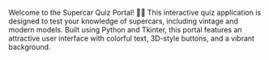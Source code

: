 Welcome to the Supercar Quiz Portal! 🚗💨 This interactive quiz application is designed to test your knowledge of supercars, including vintage and modern models. Built using Python and Tkinter, this portal features an attractive user interface with colorful text, 3D-style buttons, and a vibrant background.
